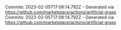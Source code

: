 Commits: 2023-02-05T17:08:14.792Z - Generated via https://github.com/marketplace/actions/artificial-grass
<br>
Commits: 2023-02-05T17:08:14.792Z - Generated via https://github.com/marketplace/actions/artificial-grass
<br>
